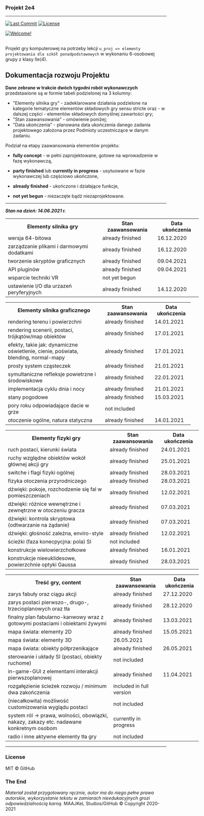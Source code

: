 ### Projekt 2e4

- - -

[![Last Commit](https://img.shields.io/badge/last%20commit-15.11.20-ff69b1)]() [![License](https://img.shields.io/badge/license-MIT-green.svg)](LICENSE.txt) 

[![Welcome!](https://img.shields.io/badge/witamy%20w%20gałęzi%20drp%20repozytorium-Projekt%202e4-blueviolet?logo=chartmogul)](https://github.com/Milo46/Projekt-2e4/tree/drp)

##
Projekt gry komputerowej na potrzeby lekcji  `u_proj => elementy projektowania dla szkół ponadpodstawowych` w wykonaniu 6-osobowej grupy z klasy IIe(4). 


## Dokumentacja rozwoju Projektu

**Dane zebrane w trakcie dwóch tygodni robót wykonawczych** przedstawione są w formie tabeli podzielonej na 3 kolumny:
 - "Elementy silnika gry" - zadeklarowane działania podzielone na kategorie tematyczne elementów składowych gry sensu stricte oraz - w dalszej części - elementów składowych domyślnej zawartości gry;
 - "Stan zaawansowania" - omówienie poniżej;
 - "Data ukończenia" - planowana data ukończenia danego zadania projektowego założona przez Podmioty uczestniczące w danym zadaniu.

Podział na etapy zaawansowania elementów projektu:

- **fully concept** - w pełni zaprojektowane, gotowe na wprowadzenie w fazę wykonawczą,

- **party finished** lub **currently in progress** - usytuowane w fazie wykonawczej lub częściowo ukończone,

- **already finished** - ukończone i działające funkcje,

- **not yet begun** - niezaczęte bądź niezaprojektowane.

- - -

***Stan na dzień: 14.06.2021 r.***

<table style="width:120%">
  <tr>
    <th style="">Elementy silnika gry</th> 
    <th>Stan zaawansowania</th>
    <th>Data ukończenia</th>
  </tr>
  <tr>
    <td>wersja 64-bitowa</td>
    <td>already finished</td> 
    <td>16.12.2020</td>
  </tr>
 <tr>
    <td>zarządzanie plikami i darmowymi dodatkami</td>
    <td>already finished</td>
    <td>16.12.2020</td>
  </tr>
 <tr>
    <td>tworzenie skryptów graficznych</td>
    <td>already finished</td> 
	<td>09.04.2021</td>
  </tr>
 <tr>
    <td>API pluginów</td>
    <td>already finished</td> 
	<td>09.04.2021</td>
  </tr>
 <tr>
    <td>wsparcie techniki VR</td>
    <td>not yet begun</td> 
  </tr>
 <tr>
    <td>ustawienie I/O dla urzazeń peryferyjnych</td>
    <td>already finished</td> 
    <td>14.12.2020</td>
  </tr>
</table>

<table style="width:115%">
  <tr>
    <th>Elementy silnika graficznego</th> 
    <th>Stan zaawansowania</th>
    <th>Data ukończenia</th>
  </tr>
  <tr>
    <td>rendering terenu i powierzchni</td>
    <td>already finished</td>
    <td>14.01.2021</td>
  </tr>
 <tr>
    <td>rendering scenerii, postaci, trójkątów/map obiektów </td>
    <td>already finished</td>
    <td>17.01.2021</td>
  </tr>
 <tr>
    <td>efekty, takie jak: dynamiczne oświetlenie, cienie, 
poświata, blending, normal-mapy</td>
    <td>already finished</td>
    <td>17.01.2021</td>
  </tr>
 <tr>
    <td>prosty system cząsteczek</td>
    <td>already finished</td>
    <td>21.01.2021</td>
  </tr>
 <tr>
    <td>symultaniczne refleksje powietrzne i środowiskowe</td>
    <td>already finished</td>
    <td>22.01.2021</td>
  </tr>
 <tr>
    <td>implementacja cyklu dnia i nocy</td>
    <td>already finished</td>
	<td>21.01.2021</td>
  </tr>
 <tr>
    <td>stany pogodowe</td>
    <td>already finished</td> 
	<td>15.03.2021</td>
  </tr>
 <tr>
    <td>pory roku odpowiadające dacie w grze</td>
    <td>not included</td> 
  </tr>
 <tr>
    <td>otoczenie ogólne, natura statyczna</td>
    <td>already finished</td>
    <td>14.01.2021</td>
  </tr>
</table>

<table style="width:120%">
  <tr>
    <th>Elementy fizyki gry</th> 
    <th>Stan zaawansowania</th>
    <th>Data ukończenia</th>
  </tr>
  <tr>
    <td>ruch postaci, kierunki świata</td>
    <td>already finished</td>
    <td>24.01.2021</td>
  </tr>
 <tr>
    <td>ruchy względne obiektów wokół głównej akcji gry</td>
    <td>already finished</td>
    <td>25.01.2021</td>
  </tr>
 <tr>
    <td>switche i flagi fizyki ogólnej</td>
    <td>already finished</td>
	<td>28.03.2021</td>
  </tr>
 <tr>
    <td>fizyka otoczenia przyrodniczego</td>
    <td>already finished</td>
	<td>28.03.2021</td> 
  </tr>
 <tr>
    <td>dźwięki: pokoje, rozchodzenie się fal w pomieszczeniach</td>
    <td>already finished</td>
	<td>12.02.2021</td> 	
  </tr>
 <tr>
    <td>dźwięki: różnice wewnętrzne i zewnętrzne w otoczeniu gracza</td>
    <td>already finished</td>
	<td>07.03.2021</td> 
  </tr>
 <tr>
    <td>dźwięki: kontrola skryptowa (odtwarzanie na żądanie)</td>
    <td>already finished</td>
	<td>07.03.2021</td> 
  </tr>
 <tr>
    <td>dźwięki: głośność zależna, enviro-style</td>
    <td>already finished</td>
	<td>12.02.2021</td> 
  </tr>
  <tr>
    <td>ścieżki (faza konecpycjna: pola) SI</td>
    <td>not included</td> 
  </tr>
  <tr>
    <td>konstrukcje wielowierzchołkowe</td>
    <td>already finished</td>
    <td>16.01.2021</td>
  </tr>
  <tr>
    <td>konstrukcje nieeuklidesowe, powierzchnie optyki Gaussa</td>
    <td>already finished</td>
	<td>28.03.2021</td> 
  </tr>
</table>

<table style="width:120%">
  <tr>
    <th>Treść gry, content</th> 
    <th>Stan zaawansowania</th>
    <th>Data ukończenia</th>
  </tr>
  <tr>
    <td>zarys fabuły oraz ciągu akcji</td>
    <td>already finished</td>
    <td>27.12.2020</td>
  </tr>
 <tr>
    <td>zarys postaci pierwszo-, drugo-, trzecioplanowych oraz tła</td>
    <td>already finished</td> 
    <td>28.12.2020</td>
  </tr>
 <tr>
    <td>finalny plan fabularno-kanwowy wraz z gotowymi postaciami i obiektami żywymi</td>
    <td>already finished</td>
	<td>13.03.2021</td>
  </tr>
 <tr>
    <td>mapa świata: elementy 2D</td>
    <td>already finished</td>
	<td>15.05.2021</td>	
  </tr>
 <tr>
    <td>mapa świata: elementy 3D</td>
    <td>26.05.2021</td>	
  </tr>
 <tr>
    <td>mapa świata: obiekty półprzenikające</td>
    <td>already finished</td>
	<td>26.05.2021</td>	
  </tr>
  <tr>
    <td>sterowanie i układy SI (postaci, obiekty ruchome)</td>
    <td>not included</td> 
  </tr>
  <tr>
    <td>in-game-GUI z elementami interakcji pierwszoplanowej</td>
    <td>already finished</td>
	<td>11.04.2021</td>
  </tr>
  <tr>
    <td>rozgałęzienie ścieżek rozwoju / minimum dwa zakończenia</td>
    <td>included in full version</td> 
  </tr>
  <tr>
    <td>(niecałkowita) możliwość customizowania wyglądu postaci</td>
    <td>not included</td> 
  </tr>
  <tr>
    <td>system ról -> prawa, wolności, obowiązki, nakazy, zakazy etc. nadawane konkretnym osobom</td>
    <td>currently in progress</td> 
  </tr>
  <tr>
    <td>radio i inne aktywne elementy tła gry</td>
    <td>not included</td> 
  </tr>
</table>

 - - - 
 ### License
 MIT © GitHub

### The End

*Materiał został przygotowany ręcznie, autor ma do niego pełne prawa autorskie, wykorzystanie tekstu w zamiarach nieedukacyjnych grozi odpowiedzialnością karną.*
 MAAJKeL Studios/GitHub © Copyright 2020-2021
